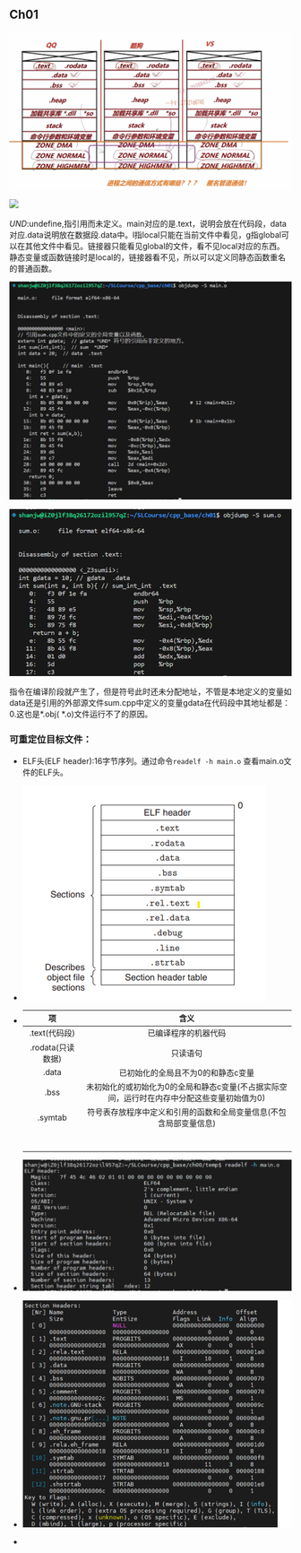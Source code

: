 ## Ch01

![](./pic/0pipline.png)



![](./pic./1symbol_Table.png)



*UND*:undefine,指引用而未定义。main对应的是.text，说明会放在代码段，data对应.data说明放在数据段.data中。l指local只能在当前文件中看见，g指global可以在其他文件中看见。链接器只能看见global的文件，看不见local对应的东西。静态变量或函数链接时是local的，链接器看不见，所以可以定义同静态函数重名的普通函数。

![](./pic/2text.png)

![](./pic/3data.png)

指令在编译阶段就产生了，但是符号此时还未分配地址，不管是本地定义的变量如data还是引用的外部源文件sum.cpp中定义的变量gdata在代码段中其地址都是： 0.这也是*.obj( *.o)文件运行不了的原因。

### 可重定位目标文件：

+ ELF头(ELF header):16字节序列。通过命令```readelf -h main.o``` 查看main.o文件的ELF头。 

+ ![](./pic/5ELF_F.png)

+ |        项         |                             含义                             |
  | :---------------: | :----------------------------------------------------------: |
  |   .text(代码段)   |                     已编译程序的机器代码                     |
  | .rodata(只读数据) |                           只读语句                           |
  |       .data       |              已初始化的全局且不为0的和静态c变量              |
  |       .bss        | 未初始化的或初始化为0的全局和静态c变量(不占据实际空间，运行时在内存中分配这些变量初始值为0) |
  |      .symtab      | 符号表存放程序中定义和引用的函数和全局变量信息(不包含局部变量信息) |
  |                   |                                                              |
  |                   |                                                              |
  |                   |                                                              |
  |                   |                                                              |
  |                   |                                                              |
  |                   |                                                              |
  |                   |                                                              |

  

+ ![](./pic/4ELF.png)

+ ![](./pic/6Section.png)

+ 


